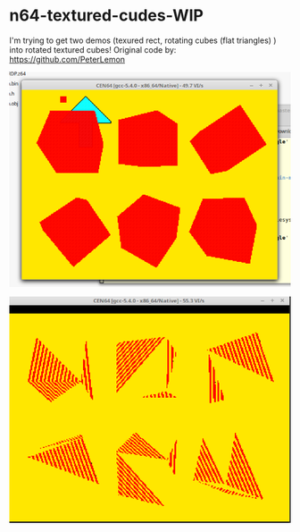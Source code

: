 # n64-textured-cudes-WIP
I'm trying to get two demos (texured rect, rotating cubes (flat triangles) ) into rotated textured cubes!
Original code by: https://github.com/PeterLemon

![failed #1](https://github.com/mgarcia-org/n64-textured-cubes-WIP/raw/master/n64dev.png)

![failed #2](https://github.com/mgarcia-org/n64-textured-cubes-WIP/raw/master/n64dev-text-tri.png)
